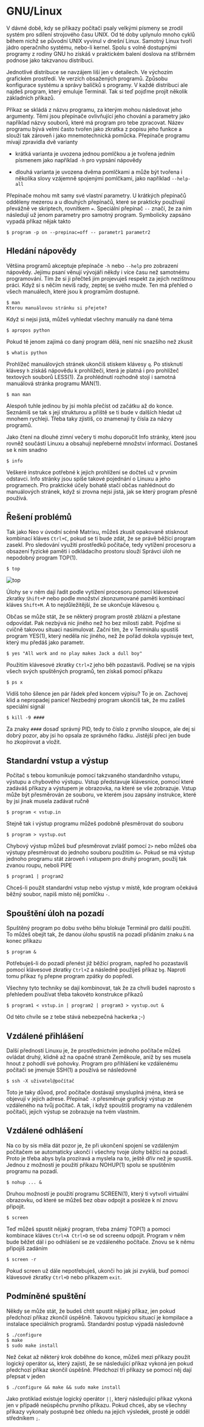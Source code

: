 # GNU/Linux

V dávné době, kdy se příkazy počítači psaly velkými písmeny se zrodil 
systém pro sdílení strojového času UNIX. Od té doby uplynulo mnoho 
cyklů během nichž se původní UNIX vyvinul v dnešní Linux. Samotný Linux 
tvoří jádro operačního systému, nebo-li kernel. Spolu s volně 
dostupnými programy z rodiny GNU ho získáš v praktickém balení doslova 
na stříbrném podnose jako takzvanou distribuci.

Jednotlivé distribuce se navzájem liší jen v detailech. Ve výchozím 
grafickém prostředí. Ve verzích obsažených programů. Způsobu 
konfigurace systému a správy balíčků s programy. V každé distribuci ale 
najdeš program, který emuluje Terminál. Tak si teď pojďme projít 
několik základních příkazů.

Příkaz se skládá z názvu programu, za kterým mohou následovat jeho 
argumenty. Těmi jsou přepínače ovlivňující jeho chování a parametry 
jako například názvy souborů, které má program pro tebe zpracovat. 
Název programu bývá velmi často tvořen jako zkratka z popisu jeho 
funkce a slouží tak zároveň i jako mnemotechnická pomůcka. Přepínače 
programu mívají zpravidla dvě varianty

* krátká varianta je uvozena jednou pomlčkou a je tvořena jedním 
písmenem jako například `-h` pro vypsání nápovědy

* dlouhá varianta je uvozena dvěma pomlčkami a může být tvořena i 
několika slovy vzájemně spojenými pomlčkami, jako například 
`--help-all`

Přepínače mohou mít samy své vlastní parametry. U krátkých přepínačů 
odděleny mezerou a u dlouhých přepínačů, které se prakticky používají 
převážně ve skriptech, rovnítkem `=`. Speciální přepínač `--` značí, že 
za ním následují už jenom parametry pro samotný program. Symbolicky 
zapsáno vypadá příkaz nějak takto

	$ program -p on --prepinac=off -- parametr1 parametr2


## Hledání nápovědy

Většina programů akceptuje přepínače `-h` nebo `--help` pro zobrazení 
nápovědy. Jejímu psaní věnují vývojáři někdy i více času než samotnému 
programování. Tím že si ji přečteš jim projevuješ respekt za jejich 
nezištnou práci. Když si s něčím nevíš rady, zeptej se svého muže. Ten 
má přehled o všech manuálech, které jsou k programům dostupné.

	$ man
	Kterou manuálovou stránku si přejete?

Když si nejsi jistá, můžeš vyhledat všechny manuály na dané téma

	$ apropos python

Pokud tě jenom zajímá co daný program dělá, není nic snazšího než 
zkusit

	$ whatis python

Prohlížeč manuálových stránek ukončíš stiskem klávesy `q`. Po stisknutí 
klávesy `h` získáš nápovědu k prohlížeči, která je platná i pro 
prohlížeč textových souborů LESS(1). Za prohlédnutí rozhodně stojí i 
samotná manuálová stránka programu MAN(1).

	$ man man

Alespoň tuhle jedinou by jsi mohla přečíst od začátku až do konce. 
Seznámíš se tak s její strukturou a příště se ti bude v dalších hledat 
už mnohem rychleji. Třeba taky zjistíš, co znamenají ty čísla za názvy 
programů.

Jako čtení na dlouhé zimní večery ti mohu doporučit Info stránky, které 
jsou rovněž součástí Linuxu a obsahuji nepřeberné množství informací. 
Dostaneš se k nim snadno

	$ info

Veškeré instrukce potřebné k jejich prohlížení se dočteš už v prvním 
odstavci. Info stránky jsou spíše takové pojednání o Linuxu a jeho 
programech. Pro praktické účely bohatě stačí občas nahlédnout do 
manuálových stránek, když si zrovna nejsi jistá, jak se který program 
přesně používá.


## Řešení problémů

Tak jako Neo v úvodní scéně Matrixu, můžeš zkusit opakovaně stisknout 
kombinací kláves `Ctrl+C`, pokud se ti bude zdát, že se právě běžící 
program zasekl. Pro sledování využití prostředků počítače, tedy 
vytížení procesoru a obsazení fyzické paměti i odkládacího prostoru 
slouží Správci úloh ne nepodobný program TOP(1).

	$ top
    
![top](screenshots/top.png)

Úlohy se v něm dají řadit podle vytížení procesoru pomocí klávesové 
zkratky `Shift+P` nebo podle množství zkonzumované paměti kombinací 
kláves `Shift+M`. A to nejdůležitější, že se ukončuje klávesou `q`.

Občas se může stát, že se některý program prostě zblázní a přestane 
odpovídat. Pak nezbývá nic jiného než ho bez milosti zabít. Pojďme si 
cvičně takovou situaci nasimulovat. Začni tím, že v Terminálu spustíš 
program YES(1), který neděla nic jiného, než že pořád dokola vypisuje 
text, který mu předáš jako parametr.

	$ yes "All work and no play makes Jack a dull boy"	
	
Použitím klávesové zkratky `Ctrl+Z` jeho běh pozastavíš. Podívej se na 
výpis všech svých spuštěných programů, ten získaš pomocí příkazu

	$ ps x

Vidíš toho šílence jen pár řádek před koncem výpisu? To je on. Zachovej 
klid a nepropadej panice! Nezbedný program ukončíš tak, že mu zašleš 
speciální signál

	$ kill -9 ####
	
Za znaky `####` dosaď správný PID, tedy to číslo z prvního 
sloupce, ale dej si dobrý pozor, aby jsi ho opsala ze správného řádku. 
Jistější přeci jen bude ho zkopírovat a vložit.


## Standardní vstup a výstup

Počítač s tebou komunikuje pomocí takzvaného standardního vstupu, 
výstupu a chybového výstupu. Vstup představuje klávesnice, pomocí které 
zadáváš příkazy a výstupem je obrazovka, na které se vše zobrazuje.
Vstup může být přesměrován ze souboru, ve kterém jsou zapsány 
instrukce, které by jsi jinak musela zadávat ručně

	$ program < vstup.in

Stejně tak i výstup programu můžeš podobně přesměrovat do souboru

	$ program > vystup.out

Chybový výstup můžeš buď přesměrovat zvlášť pomocí `2>` nebo můžeš oba 
výstupy přesměrovat do jednoho souboru použitím `&>`. Pokud se má 
výstup jednoho programu stát zároveň i vstupem pro druhý program, 
použij tak zvanou roupu, neboli PIPE

	$ program1 | program2

Chceš-li použít standardní vstup nebo výstup v místě, kde program 
očekává běžný soubor, napiš místo něj pomlčku `-`.


## Spouštění úloh na pozadí

Spuštěný program po dobu svého běhu blokuje Terminál pro další použití. 
To můžeš obejít tak, že danou úlohu spustíš na pozadí přidáním znaku 
`&` na konec příkazu

	$ program &

Potřebuješ-li do pozadí přenést již běžící program, napřed ho 
pozastavíš pomocí klávesové zkratky `Ctrl+Z` a následně použiješ příkaz 
`bg`. Naproti tomu příkaz `fg` přepne program zpátky do popředí.

Všechny tyto techniky se dají kombinovat, tak že za chvíli budeš 
naprosto s přehledem používat třeba takovéto konstrukce příkazů

	$ program1 < vstup.in | program2 | program3 > vystup.out &

Od této chvíle se z tebe stává nebezpečná hackerka ;-)


## Vzdálené přihlášení

Další předností Linuxu je, že prostřednictvím jednoho počítače můžeš 
ovládat druhý, klidně až na opačné straně Zeměkoule, aniž by ses musela 
hnout z pohodlí své pohovky. Program pro přihlášení ke vzdálenému 
počítači se jmenuje SSH(1) a používá se následovně

	$ ssh -X uživatel@počítač

Toto je taky důvod, proč počítače dostávají smysluplná jména, která se 
objevují v jejich adrese. Přepínač `-X` přesměruje grafický výstup ze 
vzdáleného na tvůj počítač. A tak, i když spouštíš programy na 
vzdáleném počítači, jejich výstup se zobrazuje na tvém vlastním.


## Vzdálené odhlášení

Na co by sis měla dát pozor je, že při ukončení spojení se vzdáleným 
počítačem se automaticky ukončí i všechny tvoje úlohy běžící na pozadí. 
Proto je třeba abys byla prozíravá a myslela na to, ještě dřív než je 
spustíš. Jednou z možností je použití příkazu NOHUP(1) spolu se 
spuštěním programu na pozadí.

	$ nohup ... &
	
Druhou možností je použití programu SCREEN(1), který ti vytvoří 
virtuální obrazovku, od které se můžeš bez obav odpojit a posléze k ní 
znovu připojit.

	$ screen

Teď můžeš spustit nějaký program, třeba známý TOP(1) a pomoci kombinace 
kláves `Ctrl+A Ctrl+D` se od screenu odpojit. Program v něm bude běžet 
dál i po odhlášení se ze vzdáleného počítače. Znovu se k němu připojíš 
zadáním

	$ screen -r

Pokud screen už dále nepotřebuješ, ukonči ho jak jsi zvyklá, buď pomocí 
klávesové zkratky `Ctrl+D` nebo příkazem `exit`.


## Podmíněné spuštění

Někdy se může stát, že budeš chtít spustit nějaký příkaz, jen pokud 
předchozí příkaz zkončil úspěšně. Takovou typickou situací je kompilace 
a instalace speciálních programů. Standardní postup výpadá následovně

	$ ./configure
	$ make
	$ sudo make install

Než čekat až některý krok doběhne do konce, můžeš mezi příkazy použít 
logický operátor `&&`, který zajistí, že se následující příkaz vykoná 
jen pokud předchozí příkaz skončil úspěšně. Předchozí tři příkazy se 
pomocí něj dají přepsat v jeden

	$ ./configure && make && sudo make install

Jako protiklad existuje logický operátor `||`, který následující příkaz 
vykoná jen v případě neúspěchu prvního příkazu. Pokud chceš, aby se 
všechny příkazy vykonaly postupně bez ohledu na jejich výsledek, prostě 
je odděl středníkem `;`. 

